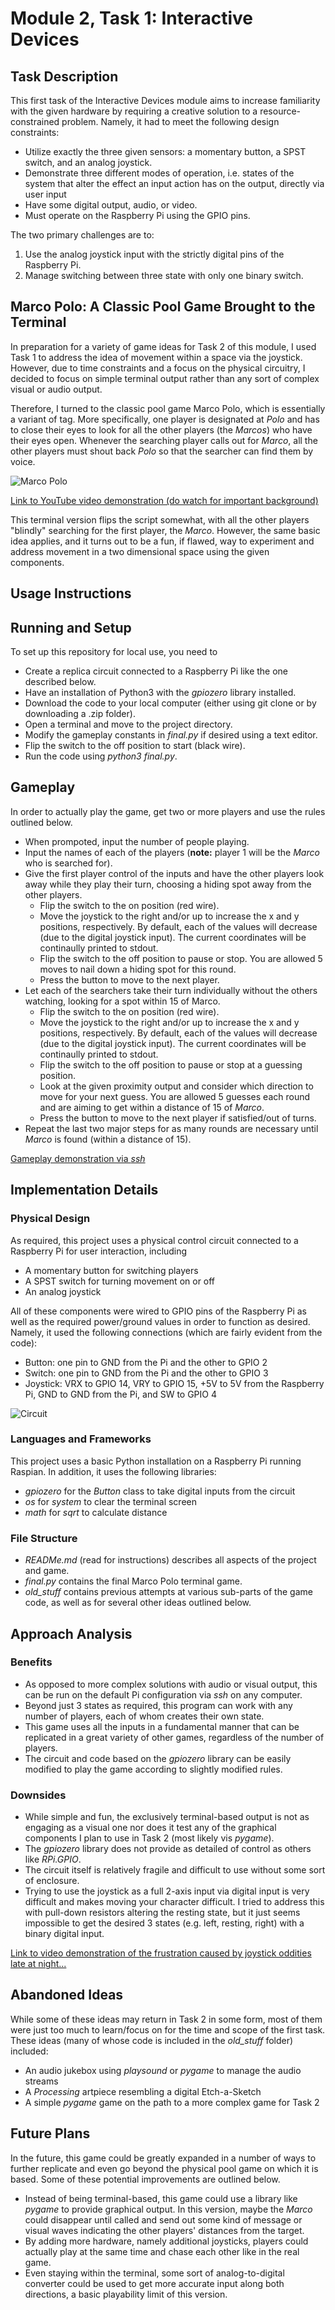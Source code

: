 # Module 2, Task 1: Interactive Devices


## Task Description
This first task of the Interactive Devices module aims to increase familiarity with the given hardware by requiring a creative solution to a resource-constrained problem. Namely, it had to meet the following design constraints:
- Utilize exactly the three given sensors: a momentary button, a SPST switch, and an analog joystick.
- Demonstrate three different modes of operation, i.e. states of the system that alter the effect an input action has on the output, directly via user input
- Have some digital output, audio, or video.
- Must operate on the Raspberry Pi using the GPIO pins.

The two primary challenges are to:
1. Use the analog joystick input with the strictly digital pins of the Raspberry Pi.
2. Manage switching between three state with only one binary switch.


## Marco Polo: A Classic Pool Game Brought to the Terminal
In preparation for a variety of game ideas for Task 2 of this module, I used Task 1 to address the idea of movement within a space via the joystick. However, due to time constraints and a focus on the physical circuitry, I decided to focus on simple terminal output rather than any sort of complex visual or audio output.

Therefore, I turned to the classic pool game Marco Polo, which is essentially a variant of tag. More specifically, one player is designated at *Polo* and has to close their eyes to look for all the other players (the *Marcos*) who have their eyes open. Whenever the searching player calls out for *Marco*, all the other players must shout back *Polo* so that the searcher can find them by voice.

![Marco Polo](assets/marco_polo.png)

[Link to YouTube video demonstration (do watch for important background)](https://youtu.be/zjoAy5AJkwY)

This terminal version flips the script somewhat, with all the other players "blindly" searching for the first player, the *Marco*. However, the same basic idea applies, and it turns out to be a fun, if flawed, way to experiment and address movement in a two dimensional space using the given components.

## Usage Instructions

## Running and Setup
To set up this repository for local use, you need to
- Create a replica circuit connected to a Raspberry Pi like the one described below.
- Have an installation of Python3 with the *gpiozero* library installed.
- Download the code to your local computer (either using git clone or by downloading a .zip folder).
- Open a terminal and move to the project directory.
- Modify the gameplay constants in *final.py* if desired using a text editor.
- Flip the switch to the off position to start (black wire).
- Run the code using *python3 final.py*.

## Gameplay
In order to actually play the game, get two or more players and use the rules outlined below.
- When prompoted, input the number of people playing.
- Input the names of each of the players (**note:** player 1 will be the *Marco* who is searched for).
- Give the first player control of the inputs and have the other players look away while they play their turn, choosing a hiding spot away from the other players.
    - Flip the switch to the on position (red wire).
    - Move the joystick to the right and/or up to increase the x and y positions, respectively. By default, each of the values will decrease (due to the digital joystick input). The current coordinates will be continaully printed to stdout.
    - Flip the switch to the off position to pause or stop. You are allowed 5 moves to nail down a hiding spot for this round.
    - Press the button to move to the next player.
- Let each of the searchers take their turn individually without the others watching, looking for a spot within 15 of Marco.
    - Flip the switch to the on position (red wire).
    - Move the joystick to the right and/or up to increase the x and y positions, respectively. By default, each of the values will decrease (due to the digital joystick input). The current coordinates will be continaully printed to stdout.
    - Flip the switch to the off position to pause or stop at a guessing position.
    - Look at the given proximity output and consider which direction to move for your next guess. You are allowed 5 guesses each round and are aiming to get within a distance of 15 of *Marco*.
    - Press the button to move to the next player if satisfied/out of turns.
- Repeat the last two major steps for as many rounds are necessary until *Marco* is found (within a distance of 15).

[Gameplay demonstration via *ssh*](assets/gameplay_screen_recording.mov)


## Implementation Details

### Physical Design
As required, this project uses a physical control circuit connected to a Raspberry Pi for user interaction, including
- A momentary button for switching players
- A SPST switch for turning movement on or off
- An analog joystick

All of these components were wired to GPIO pins of the Raspberry Pi as well as the required power/ground values in order to function as desired. Namely, it used the following connections (which are fairly evident from the code):
- Button: one pin to GND from the Pi and the other to GPIO 2
- Switch: one pin to GND from the Pi and the other to GPIO 3
- Joystick: VRX to GPIO 14, VRY to GPIO 15, +5V to 5V from the Raspberry Pi, GND to GND from the Pi, and SW to GPIO 4

![Circuit](assets/circuit.JPG)

### Languages and Frameworks
This project uses a basic Python installation on a Raspberry Pi running Raspian. In addition, it uses the following libraries:
- *gpiozero* for the *Button* class to take digital inputs from the circuit
- *os* for *system* to clear the terminal screen
- *math* for *sqrt* to calculate distance

### File Structure
- *READMe.md* (read for instructions) describes all aspects of the project and game.
- *final.py* contains the final Marco Polo terminal game.
- *old_stuff* contains previous attempts at various sub-parts of the game code, as well as for several other ideas outlined below.


## Approach Analysis

### Benefits
- As opposed to more complex solutions with audio or visual output, this can be run on the default Pi configuration via *ssh* on any computer.
- Beyond just 3 states as required, this program can work with any number of players, each of whom creates their own state.
- This game uses all the inputs in a fundamental manner that can be replicated in a great variety of other games, regardless of the number of players.
- The circuit and code based on the *gpiozero* library can be easily modified to play the game according to slightly modified rules.

### Downsides
- While simple and fun, the exclusively terminal-based output is not as engaging as a visual one nor does it test any of the graphical components I plan to use in Task 2 (most likely vis *pygame*).
- The *gpiozero* library does not provide as detailed of control as others like *RPi.GPIO*.
- The circuit itself is relatively fragile and difficult to use without some sort of enclosure.
- Trying to use the joystick as a full 2-axis input via digital input is very difficult and makes moving your character difficult. I tried to address this with pull-down resistors altering the resting state, but it just seems impossible to get the desired 3 states (e.g. left, resting, right) with a binary digital input.

[Link to video demonstration of the frustration caused by joystick oddities late at night...](https://drive.google.com/file/d/1k-CLAhUNHLnZfPEp-Tc-I_WQrhwyUld9/view?usp=sharing)


## Abandoned Ideas
While some of these ideas may return in Task 2 in some form, most of them were just too much to learn/focus on for the time and scope of the first task. These ideas (many of whose code is included in the *old_stuff* folder) included:
- An audio jukebox using *playsound* or *pygame* to manage the audio streams
- A *Processing* artpiece resembling a digital Etch-a-Sketch
- A simple *pygame* game on the path to a more complex game for Task 2


## Future Plans
In the future, this game could be greatly expanded in a number of ways to further replicate and even go beyond the physical pool game on which it is based. Some of these potential improvements are outlined below.
- Instead of being terminal-based, this game could use a library like *pygame* to provide graphical output. In this version, maybe the *Marco* could disappear until called and send out some kind of message or visual waves indicating the other players' distances from the target.
- By adding more hardware, namely additional joysticks, players could actually play at the same time and chase each other like in the real game.
- Even staying within the terminal, some sort of analog-to-digital converter could be used to get more accurate input along both directions, a basic playability limit of this version.
